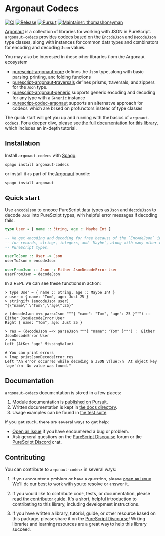 # Argonaut Codecs

[![CI](https://github.com/purescript-contrib/purescript-argonaut-codecs/workflows/CI/badge.svg?branch=main)](https://github.com/purescript-contrib/purescript-argonaut-codecs/actions?query=workflow%3ACI+branch%3Amain)
[![Release](http://img.shields.io/github/release/purescript-contrib/purescript-argonaut-codecs.svg)](https://github.com/purescript-contrib/purescript-argonaut-codecs/releases)
[![Pursuit](http://pursuit.purescript.org/packages/purescript-argonaut-codecs/badge)](http://pursuit.purescript.org/packages/purescript-argonaut-codecs)
[![Maintainer: thomashoneyman](https://img.shields.io/badge/maintainer-thomashoneyman-teal.svg)](http://github.com/thomashoneyman)

[Argonaut](https://github.com/purescript-contrib/purescript-argonaut) is a collection of libraries for working with JSON in PureScript. `argonaut-codecs` provides codecs based on the `EncodeJson` and `DecodeJson` type classes, along with instances for common data types and combinators for encoding and decoding `Json` values.

You may also be interested in these other libraries from the Argonaut ecosystem:

- [purescript-argonaut-core](https://github.com/purescript-contrib/purescript-argonaut-core) defines the `Json` type, along with basic parsing, printing, and folding functions
- [purescript-argonaut-traversals](https://github.com/purescript-contrib/purescript-argonaut-traversals) defines prisms, traversals, and zippers for the `Json` type.
- [purescript-argonaut-generic](https://github.com/purescript-contrib/purescript-argonaut-generic) supports generic encoding and decoding for any type with a `Generic` instance
- [purescript-codec-argonaut](https://github.com/garyb/purescript-codec-argonaut) supports an alternative approach for codecs, which are based on profunctors instead of type classes

The quick start will get you up and running with the basics of `argonaut-codecs`. For a deeper dive, please see [the full documentation for this library](./docs), which includes an in-depth tutorial.

## Installation

Install `argonaut-codecs` with [Spago](https://github.com/purescript/spago):

```sh
spago install argonaut-codecs
```

or install it as part of the [Argonaut](https://github.com/purescript-contrib/purescript-argonaut) bundle:

```sh
spago install argonaut
```

## Quick start

Use `encodeJson` to encode PureScript data types as `Json` and `decodeJson` to decode `Json` into PureScript types, with helpful error messages if decoding fails.

```purs
type User = { name :: String, age :: Maybe Int }

-- We get encoding and decoding for free because of the `EncodeJson` instances
-- for records, strings, integers, and `Maybe`, along with many other common
-- PureScript types.

userToJson :: User -> Json
userToJson = encodeJson

userFromJson :: Json -> Either JsonDecodeError User
userFromJson = decodeJson
```

In a REPL we can see these functions in action:

```text
> type User = { name :: String, age :: Maybe Int }
> user = { name: "Tom", age: Just 25 }
> stringify (encodeJson user)
"{\"name\":\"Tom\",\"age\":25}"

> (decodeJson =<< parseJson """{ "name": "Tom", "age": 25 }""") :: Either JsonDecodeError User
Right { name: "Tom", age: Just 25 }

> res = (decodeJson =<< parseJson """{ "name": "Tom" }""") :: Either JsonDecodeError User
> res
Left (AtKey "age" MissingValue)

# You can print errors
> lmap printJsonDecodeError res
Left "An error occurred while decoding a JSON value:\n  At object key 'age':\n  No value was found."
```

## Documentation

`argonaut-codecs` documentation is stored in a few places:

1. Module documentation is [published on Pursuit](https://pursuit.purescript.org/packages/purescript-argonaut-codecs).
2. Written documentation is kept in [the docs directory](./docs).
3. Usage examples can be found in [the test suite](./test).

If you get stuck, there are several ways to get help:

- [Open an issue](https://github.com/purescript-contrib/purescript-argonaut-codecs/issues) if you have encountered a bug or problem.
- Ask general questions on the [PureScript Discourse](https://discourse.purescript.org) forum or the [PureScript Discord](https://discord.com/invite/sMqwYUbvz6) chat.

## Contributing

You can contribute to `argonaut-codecs` in several ways:

1. If you encounter a problem or have a question, please [open an issue](https://github.com/purescript-contrib/purescript-argonaut-codecs/issues). We'll do our best to work with you to resolve or answer it.

2. If you would like to contribute code, tests, or documentation, please [read the contributor guide](./CONTRIBUTING.md). It's a short, helpful introduction to contributing to this library, including development instructions.

3. If you have written a library, tutorial, guide, or other resource based on this package, please share it on the [PureScript Discourse](https://discourse.purescript.org)! Writing libraries and learning resources are a great way to help this library succeed.
